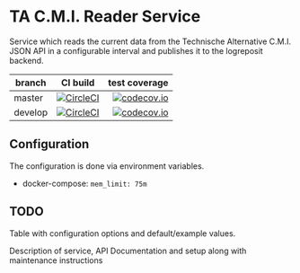 # TA C.M.I. Reader Service

Service which reads the current data from the Technische Alternative C.M.I. JSON API in a configurable interval and publishes it to the logreposit backend.

| branch | CI build | test coverage |
|--------|:--------:|--------------:|
| master  | [![CircleCI](https://circleci.com/gh/logreposit/ta-cmi-reader-service/tree/master.svg?style=shield)](https://circleci.com/gh/logreposit/ta-cmi-reader-service/tree/master)   | [![codecov.io](https://codecov.io/gh/logreposit/ta-cmi-reader-service/branch/master/graphs/badge.svg)](https://codecov.io/gh/logreposit/ta-cmi-reader-service/branch/master/graphs/badge.svg)   |
| develop | [![CircleCI](https://circleci.com/gh/logreposit/ta-cmi-reader-service/tree/develop.svg?style=shield)](https://circleci.com/gh/logreposit/ta-cmi-reader-service/tree/develop) | [![codecov.io](https://codecov.io/gh/logreposit/ta-cmi-reader-service/branch/develop/graphs/badge.svg)](https://codecov.io/gh/logreposit/ta-cmi-reader-service/branch/develop/graphs/badge.svg) |


## Configuration

The configuration is done via environment variables.

- docker-compose: `mem_limit: 75m`

## TODO 

Table with configuration options and default/example values.

Description of service, API Documentation and setup along with maintenance instructions
